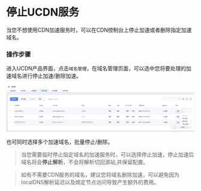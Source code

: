# 停止UCDN服务

当您不想使用CDN加速服务时，可以在CDN控制台上停止加速或者删除指定加速域名。

### 操作步骤

进入UCDN产品界面，点击<code>域名管理</code>，在域名管理页面，可以选中您将要处理的加速域名进行停止加速/删除加速。

![2022-域名管理-删除加速](/images/2022-域名管理-删除加速.png)

也可同时选择多个加速域名，批量停止/删除。

> 当您需要临时停止指定域名的加速服务时，可以选择停止加速，停止加速后域名将会<strong>停止解析</strong>，不会将解析切回源站,并保留配置。

> 如有不需要CDN服务的域名，建议您将域名删除加速，可以避免因为localDNS解析延迟以及绑定节点访问导致产生额外的费用。
